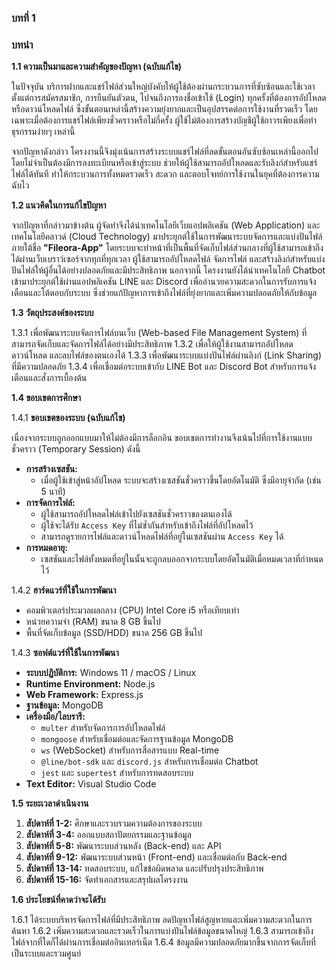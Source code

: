 ### **บทที่ 1**
### **บทนำ**

**1.1 ความเป็นมาและความสำคัญของปัญหา (ฉบับแก้ไข)**

ในปัจจุบัน บริการฝากและแชร์ไฟล์ส่วนใหญ่บังคับให้ผู้ใช้ต้องผ่านกระบวนการที่ซับซ้อนและใช้เวลา ตั้งแต่การสมัครสมาชิก, การยืนยันตัวตน, ไปจนถึงการลงชื่อเข้าใช้ (Login) ทุกครั้งที่ต้องการอัปโหลดหรือดาวน์โหลดไฟล์ ซึ่งขั้นตอนเหล่านี้สร้างความยุ่งยากและเป็นอุปสรรคต่อการใช้งานที่รวดเร็ว โดยเฉพาะเมื่อต้องการแชร์ไฟล์เพียงชั่วคราวหรือไม่กี่ครั้ง ผู้ใช้ไม่ต้องการสร้างบัญชีผู้ใช้ถาวรเพียงเพื่อทำธุรกรรมง่ายๆ เหล่านี้

จากปัญหาดังกล่าว โครงงานนี้จึงมุ่งเน้นการสร้างระบบแชร์ไฟล์ที่ลดขั้นตอนอันซับซ้อนเหล่านี้ออกไป โดยไม่จำเป็นต้องมีการลงทะเบียนหรือเข้าสู่ระบบ ช่วยให้ผู้ใช้สามารถอัปโหลดและรับลิงก์สำหรับแชร์ไฟล์ได้ทันที ทำให้กระบวนการทั้งหมดรวดเร็ว สะดวก และตอบโจทย์การใช้งานในยุคที่ต้องการความฉับไว

**1.2 แนวคิดในการแก้ไขปัญหา**

จากปัญหาที่กล่าวมาข้างต้น ผู้จัดทำจึงได้นำเทคโนโลยีเว็บแอปพลิเคชัน (Web Application) และเทคโนโลยีคลาวด์ (Cloud Technology) มาประยุกต์ใช้ในการพัฒนาระบบจัดการและแบ่งปันไฟล์ภายใต้ชื่อ **"Fileora-App"** โดยระบบจะทำหน้าที่เป็นพื้นที่จัดเก็บไฟล์ส่วนกลางที่ผู้ใช้สามารถเข้าถึงได้ผ่านเว็บเบราว์เซอร์จากทุกที่ทุกเวลา ผู้ใช้สามารถอัปโหลดไฟล์ จัดการไฟล์ และสร้างลิงก์สำหรับแบ่งปันไฟล์ให้ผู้อื่นได้อย่างปลอดภัยและมีประสิทธิภาพ นอกจากนี้ โครงงานยังได้นำเทคโนโลยี Chatbot เข้ามาประยุกต์ใช้ผ่านแอปพลิเคชัน LINE และ Discord เพื่ออำนวยความสะดวกในการรับการแจ้งเตือนและโต้ตอบกับระบบ ซึ่งช่วยแก้ปัญหาการเข้าถึงไฟล์ที่ยุ่งยากและเพิ่มความปลอดภัยให้กับข้อมูล

**1.3 วัตถุประสงค์ของระบบ**

1.3.1 เพื่อพัฒนาระบบจัดการไฟล์บนเว็บ (Web-based File Management System) ที่สามารถจัดเก็บและจัดการไฟล์ได้อย่างมีประสิทธิภาพ
1.3.2 เพื่อให้ผู้ใช้งานสามารถอัปโหลด ดาวน์โหลด และลบไฟล์ของตนเองได้
1.3.3 เพื่อพัฒนาระบบแบ่งปันไฟล์ผ่านลิงก์ (Link Sharing) ที่มีความปลอดภัย
1.3.4 เพื่อเชื่อมต่อระบบเข้ากับ LINE Bot และ Discord Bot สำหรับการแจ้งเตือนและสั่งการเบื้องต้น

**1.4 ขอบเขตการศึกษา**

1.4.1 **ขอบเขตของระบบ (ฉบับแก้ไข)**

เนื่องจากระบบถูกออกแบบมาให้ไม่ต้องมีการล็อกอิน ขอบเขตการทำงานจึงเน้นไปที่การใช้งานแบบชั่วคราว (Temporary Session) ดังนี้

*   **การสร้างเซสชัน:**
    *   เมื่อผู้ใช้เข้าสู่หน้าอัปโหลด ระบบจะสร้างเซสชันชั่วคราวขึ้นโดยอัตโนมัติ ซึ่งมีอายุจำกัด (เช่น 5 นาที)
*   **การจัดการไฟล์:**
    *   ผู้ใช้สามารถอัปโหลดไฟล์เข้าไปยังเซสชันชั่วคราวของตนเองได้
    *   ผู้ใช้จะได้รับ `Access Key` ที่ไม่ซ้ำกันสำหรับเข้าถึงไฟล์ที่อัปโหลดไว้
    *   สามารถดูรายการไฟล์และดาวน์โหลดไฟล์ที่อยู่ในเซสชันผ่าน `Access Key` ได้
*   **การหมดอายุ:**
    *   เซสชันและไฟล์ทั้งหมดที่อยู่ในนั้นจะถูกลบออกจากระบบโดยอัตโนมัติเมื่อหมดเวลาที่กำหนดไว้

1.4.2 **ฮาร์ดแวร์ที่ใช้ในการพัฒนา**

*   คอมพิวเตอร์ประมวลผลกลาง (CPU) Intel Core i5 หรือเทียบเท่า
*   หน่วยความจำ (RAM) ขนาด 8 GB ขึ้นไป
*   พื้นที่จัดเก็บข้อมูล (SSD/HDD) ขนาด 256 GB ขึ้นไป

1.4.3 **ซอฟต์แวร์ที่ใช้ในการพัฒนา**

*   **ระบบปฏิบัติการ:** Windows 11 / macOS / Linux
*   **Runtime Environment:** Node.js
*   **Web Framework:** Express.js
*   **ฐานข้อมูล:** MongoDB
*   **เครื่องมือ/ไลบรารี:**
    *   `multer` สำหรับจัดการการอัปโหลดไฟล์
    *   `mongoose` สำหรับเชื่อมต่อและจัดการฐานข้อมูล MongoDB
    *   `ws` (WebSocket) สำหรับการสื่อสารแบบ Real-time
    *   `@line/bot-sdk` และ `discord.js` สำหรับการเชื่อมต่อ Chatbot
    *   `jest` และ `supertest` สำหรับการทดสอบระบบ
*   **Text Editor:** Visual Studio Code

**1.5 ระยะเวลาดำเนินงาน**

1.  **สัปดาห์ที่ 1-2:** ศึกษาและรวบรวมความต้องการของระบบ
2.  **สัปดาห์ที่ 3-4:** ออกแบบสถาปัตยกรรมและฐานข้อมูล
3.  **สัปดาห์ที่ 5-8:** พัฒนาระบบส่วนหลัง (Back-end) และ API
4.  **สัปดาห์ที่ 9-12:** พัฒนาระบบส่วนหน้า (Front-end) และเชื่อมต่อกับ Back-end
5.  **สัปดาห์ที่ 13-14:** ทดสอบระบบ, แก้ไขข้อผิดพลาด และปรับปรุงประสิทธิภาพ
6.  **สัปดาห์ที่ 15-16:** จัดทำเอกสารและสรุปผลโครงงาน

**1.6 ประโยชน์ที่คาดว่าจะได้รับ**

1.6.1 ได้ระบบบริหารจัดการไฟล์ที่มีประสิทธิภาพ ลดปัญหาไฟล์สูญหายและเพิ่มความสะดวกในการค้นหา
1.6.2 เพิ่มความสะดวกและรวดเร็วในการแบ่งปันไฟล์ข้อมูลขนาดใหญ่
1.6.3 สามารถเข้าถึงไฟล์จากที่ใดก็ได้ผ่านการเชื่อมต่ออินเทอร์เน็ต
1.6.4 ข้อมูลมีความปลอดภัยมากขึ้นจากการจัดเก็บที่เป็นระบบและรวมศูนย์
